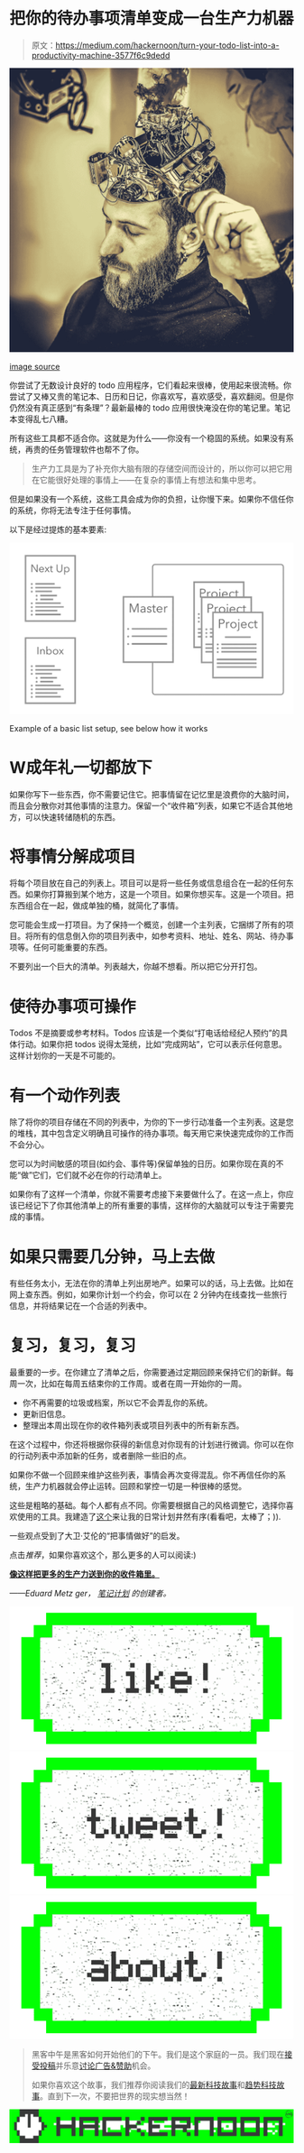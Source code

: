 # 把你的待办事项清单变成一台生产力机器

> 原文：<https://medium.com/hackernoon/turn-your-todo-list-into-a-productivity-machine-3577f6c9dedd>

![](img/ae0030b884a31776484f8a10a50a2f84.png)

[image source](https://pixabay.com/en/mechanical-brain-man-machine-2033446/)

你尝试了无数设计良好的 todo 应用程序，它们看起来很棒，使用起来很流畅。你尝试了又棒又贵的笔记本、日历和日记，你喜欢写，喜欢感受，喜欢翻阅。但是你仍然没有真正感到“有条理”？最新最棒的 todo 应用很快淹没在你的笔记里。笔记本变得乱七八糟。

所有这些工具都不适合你。这就是为什么——你没有一个稳固的系统。如果没有系统，再贵的任务管理软件也帮不了你。

> 生产力工具是为了补充你大脑有限的存储空间而设计的，所以你可以把它用在它能很好处理的事情上——在复杂的事情上有想法和集中思考。

但是如果没有一个系统，这些工具会成为你的负担，让你慢下来。如果你不信任你的系统，你将无法专注于任何事情。

以下是经过提炼的基本要素:

![](img/e49effdf1d70d9ff810a6850fcc3027e.png)

Example of a basic list setup, see below how it works

# W成年礼一切都放下

如果你写下一些东西，你不需要记住它。把事情留在记忆里是浪费你的大脑时间，而且会分散你对其他事情的注意力。保留一个“收件箱”列表，如果它不适合其他地方，可以快速转储随机的东西。

# **将事情分解成项目**

将每个项目放在自己的列表上。项目可以是将一些任务或信息组合在一起的任何东西。如果你打算搬到某个地方，这是一个项目。如果你想买车。这是一个项目。把东西组合在一起，做成单独的桶，就简化了事情。

您可能会生成一打项目。为了保持一个概览，创建一个主列表，它捆绑了所有的项目。将所有的信息倒入你的项目列表中，如参考资料、地址、姓名、网站、待办事项等。任何可能重要的东西。

不要列出一个巨大的清单。列表越大，你越不想看。所以把它分开打包。

# **使待办事项可操作**

Todos 不是摘要或参考材料。Todos 应该是一个类似“打电话给经纪人预约”的具体行动。如果你把 todos 说得太笼统，比如“完成网站”，它可以表示任何意思。这样计划你的一天是不可能的。

# **有一个动作列表**

除了将你的项目存储在不同的列表中，为你的下一步行动准备一个主列表。这是您的堆栈，其中包含定义明确且可操作的待办事项。每天用它来快速完成你的工作而不会分心。

您可以为时间敏感的项目(如约会、事件等)保留单独的日历。如果你现在真的不能“做”它们，它们就不必在你的行动清单上。

如果你有了这样一个清单，你就不需要考虑接下来要做什么了。在这一点上，你应该已经记下了你其他清单上的所有重要的事情，这样你的大脑就可以专注于需要完成的事情。

# 如果只需要几分钟，马上去做

有些任务太小，无法在你的清单上列出房地产。如果可以的话，马上去做。比如在网上查东西。例如，如果你计划一个约会，你可以在 2 分钟内在线查找一些旅行信息，并将结果记在一个合适的列表中。

# **复习，复习，复习**

最重要的一步。在你建立了清单之后，你需要通过定期回顾来保持它们的新鲜。每周一次，比如在每周五结束你的工作周。或者在周一开始你的一周。

*   你不再需要的垃圾或档案，所以它不会弄乱你的系统。
*   更新旧信息。
*   整理出本周出现在你的收件箱列表或项目列表中的所有新东西。

在这个过程中，你还将根据你获得的新信息对你现有的计划进行微调。你可以在你的行动列表中添加新的任务，或者删除一些旧的点。

如果你不做一个回顾来维护这些列表，事情会再次变得混乱。你不再信任你的系统，生产力机器就会停止运转。回顾和掌控一切是一种很棒的感觉。

这些是粗略的基础。每个人都有点不同。你需要根据自己的风格调整它，选择你喜欢使用的工具。我建造了[这个](http://noteplan.co/?utm_source=medium&utm_medium=article&utm_campaign=todolistproductivitymachine)来让我的日常计划井然有序(看看吧，太棒了；)).

一些观点受到了大卫·艾伦的“把事情做好”的启发。

点击*推荐*，如果你喜欢这个，那么更多的人可以阅读:)

[**像这样把更多的生产力送到你的收件箱里。**](http://eepurl.com/cEoDhn)

*——Eduard Metz ger，* [*笔记计划*](http://noteplan.co/?utm_source=medium&utm_medium=article&utm_campaign=todolistproductivitymachine) *的创建者。*

[![](img/50ef4044ecd4e250b5d50f368b775d38.png)](http://bit.ly/HackernoonFB)[![](img/979d9a46439d5aebbdcdca574e21dc81.png)](https://goo.gl/k7XYbx)[![](img/2930ba6bd2c12218fdbbf7e02c8746ff.png)](https://goo.gl/4ofytp)

> 黑客中午是黑客如何开始他们的下午。我们是这个家庭的一员。我们现在[接受投稿](http://bit.ly/hackernoonsubmission)并乐意[讨论广告&赞助](mailto:partners@amipublications.com)机会。
> 
> 如果你喜欢这个故事，我们推荐你阅读我们的[最新科技故事](http://bit.ly/hackernoonlatestt)和[趋势科技故事](https://hackernoon.com/trending)。直到下一次，不要把世界的现实想当然！

![](img/be0ca55ba73a573dce11effb2ee80d56.png)